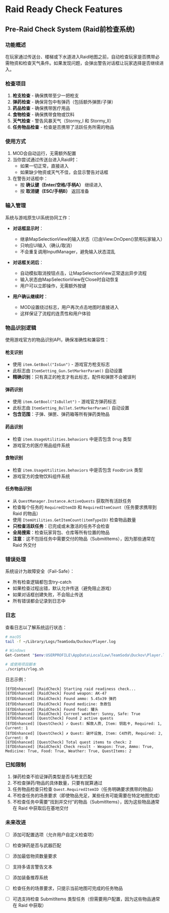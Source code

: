 # Raid Ready Check Features

## Pre-Raid Check System (Raid前检查系统)

### 功能概述

在玩家通过传送台、楼梯或下水道进入Raid地图之前，自动检查玩家是否携带必需物资和检查天气条件。如果发现问题，会弹出警告对话框让玩家选择是否继续进入。

### 检查项目

1. **枪支检查** - 确保携带至少一把枪支
2. **弹药检查** - 确保背包中有弹药（包括额外弹匣/子弹）
3. **药品检查** - 确保携带医疗用品
4. **食物检查** - 确保携带食物或饮料
5. **天气检查** - 警告风暴天气（Stormy_I 和 Stormy_II）
6. **任务物品检查** - 检查是否携带了活跃任务所需的物品

### 使用方式

1. MOD会自动运行，无需额外配置
2. 当你尝试通过传送台进入Raid时：
   - 如果一切正常，直接进入
   - 如果缺少物资或天气不佳，会显示警告对话框
3. 在警告对话框中：
   - 按 **确认键（Enter/空格/手柄A）** 继续进入
   - 按 **取消键（ESC/手柄B）** 返回准备

### 输入管理

系统与游戏原生UI系统协同工作：

- **对话框显示时**：
  - 继承MapSelectionView的输入状态（已由View.OnOpen()禁用玩家输入）
  - 只响应UI输入（确认/取消）
  - 不会重复调用InputManager，避免输入状态混乱

- **对话框关闭后**：
  - 自动模拟取消按钮点击，让MapSelectionView正常退出异步流程
  - 输入状态由MapSelectionView在Close时自动恢复
  - 用户可以立即操作，无需额外按键

- **用户确认继续时**：
  - MOD设置绕过标志，用户再次点击地图时直接进入
  - 这样保证了流程的连贯性和用户体验

### 物品识别逻辑

使用游戏官方的物品识别API，确保准确性和兼容性：

#### 枪支识别
- 使用 `item.GetBool("IsGun")` - 游戏官方枪支标志
- 此标志由 `ItemSetting_Gun.SetMarkerParam()` 自动设置
- **精确识别**：只有真正的枪支才有此标志，配件和弹匣不会被误判

#### 弹药识别
- 使用 `item.GetBool("IsBullet")` - 游戏官方弹药标志
- 此标志由 `ItemSetting_Bullet.SetMarkerParam()` 自动设置
- **包含范围**：子弹、弹匣、弹药箱等所有弹药类物品

#### 药品识别
- 检查 `item.UsageUtilities.behaviors` 中是否包含 `Drug` 类型
- 游戏官方的医疗用品组件系统

#### 食物识别
- 检查 `item.UsageUtilities.behaviors` 中是否包含 `FoodDrink` 类型
- 游戏官方的食物饮料组件系统

#### 任务物品识别
- 从 `QuestManager.Instance.ActiveQuests` 获取所有活跃任务
- 检查每个任务的 `RequiredItemID` 和 `RequiredItemCount`（任务要求携带到 Raid 的物品）
- 使用 `ItemUtilities.GetItemCount(itemTypeID)` 检查物品数量
- **只检查活跃任务**：已完成或未激活的任务不会检查
- **全局搜索**：检查玩家背包、仓库等所有位置的物品
- **注意**：这不包括任务中需要交付的物品（SubmitItems），因为那些通常在 Raid 外交付

### 错误处理

系统设计为故障安全（Fail-Safe）：

- 所有检查逻辑都包含try-catch
- 如果检查过程出错，默认允许传送（避免阻止游戏）
- 如果对话框创建失败，不会阻止传送
- 所有错误都会记录到日志中

### 日志

查看日志以了解系统运行状态：

```bash
# macOS
tail -f ~/Library/Logs/TeamSoda/Duckov/Player.log

# Windows
Get-Content "$env:USERPROFILE\AppData\LocalLow\TeamSoda\Duckov\Player.log" -Wait

# 或使用项目脚本
./scripts/rlog.sh
```

日志示例：
```
[EfDEnhanced] [RaidCheck] Starting raid readiness check...
[EfDEnhanced] [RaidCheck] Found weapon: AK-47
[EfDEnhanced] [RaidCheck] Found ammo: 5.45x39 弹药
[EfDEnhanced] [RaidCheck] Found medicine: 急救包
[EfDEnhanced] [RaidCheck] Found food: 罐头
[EfDEnhanced] [RaidCheck] Current weather: Sunny, Safe: True
[EfDEnhanced] [QuestCheck] Found 2 active quests
[EfDEnhanced] [QuestCheck] ✓ Quest: 解救人质, Item: 钥匙卡, Required: 1, Current: 1
[EfDEnhanced] [QuestCheck] ✗ Quest: 破坏设施, Item: C4炸药, Required: 2, Current: 0
[EfDEnhanced] [QuestCheck] Total quest items to check: 2
[EfDEnhanced] [RaidCheck] Check result - Weapon: True, Ammo: True, Medicine: True, Food: True, Weather: True, QuestItems: 2
```

### 已知限制

1. 弹药检查不验证弹药类型是否与枪支匹配
2. 不检查弹药/物品的具体数量，只要有就算通过
3. 任务物品检查只检查 `Quest.RequiredItemID`（任务明确要求携带的物品）
4. 不检查任务的场景要求（即使物品充足，某些任务可能需要在特定地图完成）
5. 不检查任务中需要"找到并交付"的物品（SubmitItems），因为这些物品通常在 Raid 中获取后在基地交付

### 未来改进

- [ ] 添加可配置选项（允许用户自定义检查项）
- [ ] 检查弹药是否与武器匹配
- [ ] 添加最低物资数量要求
- [ ] 支持多语言警告文本
- [ ] 添加装备推荐系统
- [ ] 检查任务的场景要求，只提示当前地图可完成的任务物品
- [ ] 可选支持检查 SubmitItems 类型任务（但需要用户配置，因为这些物品通常在 Raid 中获取）

